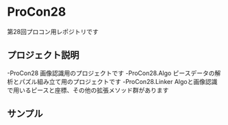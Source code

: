 # ProCon28
第28回プロコン用レポジトリです

## プロジェクト説明
-ProCon28
  画像認識用のプロジェクトです
-ProCon28.Algo
  ピースデータの解析とパズル組み立て用のプロジェクトです
-ProCon28.Linker
  Algoと画像認識で用いるピースと座標、その他の拡張メソッド群があります
  
## サンプル
